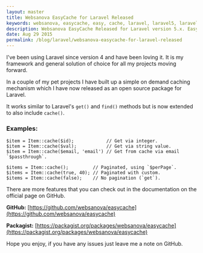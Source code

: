 ```yaml
---
layout: master
title: Websanova EasyCache for Laravel Released
keywords: websanova, easycache, easy, cache, laravel, laravel5, laravel4, 5.1, 5.0
description: Websanova EasyCache Released for Laravel version 5.x. EasyCache is a simple on demand caching extension for laravel similar to get() and find(). It extends Laravel to also allow cache().
date: Aug 29 2015
permalink: /blog/laravel/websanova-easycache-for-laravel-released
---
```


I've been using Laravel since version 4 and have been loving it. It is my framework and general solution of choice for all my projects moving forward.

In a couple of my pet projects I have built up a simple on demand caching mechanism which I have now released as an open source package for Laravel.

It works similar to Laravel's `get()` and `find()` methods but is now extended to also include `cache()`.

### Examples:

~~~
$item = Item::cache($id);            // Get via integer.
$item = Item::cache($val);           // Get via string value.
$item = Item::cache($email, 'email') // Get from cache via email `$passthrough`.

$items = Item::cache();         // Paginated, using `$perPage`.
$items = Item::cache(true, 40); // Paginated with custom.
$items = Item::cache(false);    // No pagination (`get`).
~~~

There are more features that you can check out in the documentation on the official page on GitHub.

**GitHub:** [https://github.com/websanova/easycache](https://github.com/websanova/easycache)

**Packagist:** [https://packagist.org/packages/websanova/easycache](https://packagist.org/packages/websanova/easycache)

Hope you enjoy, if you have any issues just leave me a note on GitHub.
